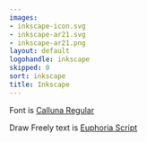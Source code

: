 ```yaml
---
images:
- inkscape-icon.svg
- inkscape-ar21.svg
- inkscape-ar21.png
layout: default
logohandle: inkscape
skipped: 0
sort: inkscape
title: Inkscape
---
```


Font is [Calluna Regular](http://www.exljbris.com/calluna.html)

Draw Freely text is [Euphoria Script]()